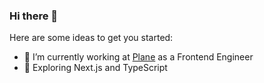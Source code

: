 ### Hi there 👋

Here are some ideas to get you started:

- 🔭 I’m currently working at [Plane](https://plane.so) as a Frontend Engineer
- 🌱 Exploring Next.js and TypeScript
